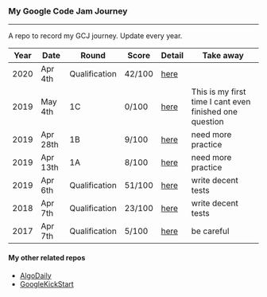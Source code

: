 ### My Google Code Jam Journey

---

A repo to record my GCJ journey. Update every year.

| Year | Date     | Round         | Score  | Detail                                | Take away                                               |
| ---- | -------- | ------------- | ------ | ------------------------------------- | ------------------------------------------------------- |
| 2020 | Apr 4th  | Qualification | 42/100 | [here](/2019/qualification/result.md) |                                                         |
| 2019 | May 4th  | 1C            | 0/100  | [here](/2019/1c/result.md)            | This is my first time I cant even finished one question |
| 2019 | Apr 28th | 1B            | 9/100  | [here](/2019/1b/result.md)            | need more practice                                      |
| 2019 | Apr 13th | 1A            | 8/100  | [here](/2019/1a/result.md)            | need more practice                                      |
| 2019 | Apr 6th  | Qualification | 51/100 | [here](/2019/qualification/result.md) | write decent tests                                      |
| 2018 | Apr 7th  | Qualification | 23/100 | [here](/2018/result.md)               | write decent tests                                      |
| 2017 | Apr 7th  | Qualification | 5/100  | [here](/2017/result.md)               | be careful                                              |

#### My other related repos

-   [AlgoDaily](https://github.com/calvinchankf/AlgoDaily)
-   [GoogleKickStart](https://github.com/calvinchankf/GoogleKickStart)
